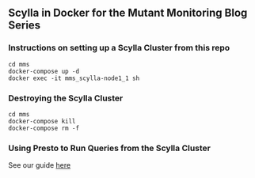 ## Scylla in Docker for the Mutant Monitoring Blog Series

### Instructions on setting up a Scylla Cluster from this repo

```
cd mms
docker-compose up -d
docker exec -it mms_scylla-node1_1 sh
```
### Destroying the Scylla Cluster 
```
cd mms
docker-compose kill
docker-compose rm -f
```

### Using Presto to Run Queries from the Scylla Cluster
See our guide [here](https://github.com/scylladb/scylla-code-samples/tree/master/mms/presto)
